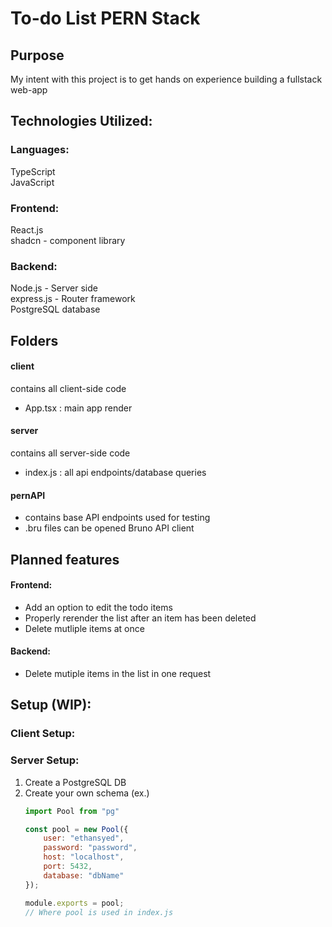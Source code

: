 # To-do List PERN Stack

## Purpose
My intent with this project is to get hands on experience building a fullstack web-app

## Technologies Utilized:

### Languages:
TypeScript\
JavaScript

### Frontend:
React.js\
shadcn - component library

### Backend:
Node.js - Server side\
express.js - Router framework\
PostgreSQL database

## Folders 
#### client
contains all client-side code
- App.tsx : main app render

#### server
contains all server-side code
- index.js : all api endpoints/database queries

#### pernAPI
- contains base API endpoints used for testing
- .bru files can be opened Bruno API client

## Planned features
#### Frontend:
- Add an option to edit the todo items
- Properly rerender the list after an item has been deleted
- Delete mutliple items at once

#### Backend:
- Delete mutiple items in the list in one request

## Setup (WIP): 

### Client Setup:

### Server Setup:

1. Create a PostgreSQL DB
2. Create your own schema 
    (ex.)
    ``` db.js
    import Pool from "pg"

    const pool = new Pool({
        user: "ethansyed",
        password: "password",
        host: "localhost",
        port: 5432,
        database: "dbName"
    });

    module.exports = pool;
    // Where pool is used in index.js
    ```

